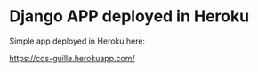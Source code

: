 # Django APP deployed in Heroku

Simple app deployed in Heroku here:

  https://cds-guille.herokuapp.com/
